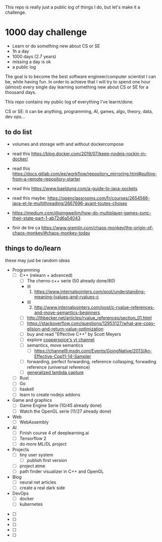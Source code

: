 This repo is really just a public log of things I do, but let's make it a challenge.

# 1000 day challenge

* Learn or do something new about CS or SE
* 1h a day
* 1000 days (2.7 years)
* missing a day is ok
* a public log

The goal is to become the best software engineer/computer scientist I can be,
while having fun. In order to achieve that I will try to spend one hour (almost)
every single day learning something new about CS or SE for a thousand days.

This repo contains my public log of everything I've learnt/done.

CS or SE: it can be anything, programming, AI, games, algo, theory, data, dev ops...

## to do list

* volumes and storage with and without dockercompose
* read this https://blog.docker.com/2019/07/keep-nodejs-rockin-in-docker/
* read this https://docs.gitlab.com/ee/workflow/repository_mirroring.html#pulling-from-a-remote-repository-starter
* read this https://www.baeldung.com/a-guide-to-java-sockets
* read this maybe: https://openclassrooms.com/fr/courses/2654566-java-et-le-multithreading/2667696-avant-toutes-choses
* https://medium.com/@qingweilim/how-do-multiplayer-games-sync-their-state-part-1-ab72d6a54043

* finir de lire ça <https://www.gremlin.com/chaos-monkey/the-origin-of-chaos-monkey/#chaos-monkey-today>

## things to do/learn

these may just be random ideas

* Programming
  * [ ] C++ (relearn + advanced)
    * [ ] The cherno c++ serie (50 already done/80)
    * [x] 1. <https://www.internalpointers.com/post/understanding-meaning-lvalues-and-rvalues-c>
    * [x] 2. <http://www.internalpointers.com/post/c-rvalue-references-and-move-semantics-beginners>
    * [ ] <http://thbecker.net/articles/rvalue_references/section_01.html>
    * [ ] <https://stackoverflow.com/questions/12953127/what-are-copy-elision-and-return-value-optimization>
    * [ ] buy and read "Effective C++" by Scott Meyers
    * [ ] explore [copperspice's yt channel](https://www.youtube.com/channel/UC-lNlWEq0kpMcThO-I81ZdQ)
    * [ ] semantics, move semantics
      * [ ] https://channel9.msdn.com/Events/GoingNative/2013/An-Effective-Cpp11-14-Sampler
    * [ ] forwarding, perfect forwarding, reference collasping, forwading reference (universal reference)
    * [ ] [generalized lambda capture](https://isocpp.org/wiki/faq/cpp14-language#lambda-captures)
  * [ ] Rust
  * [ ] Go 
  * [ ] haskell
  * [ ] learn to create nodejs addons
* Game and graphics
  * [ ] Game Engine Serie (10/45 already done)
  * [ ] Watch the OpenGL serie (11/27 already done)
* Web
  * [ ] WebAssembly 
* AI
  * [ ] Finish course 4 of deeplearning.ai
  * [ ] Tensorflow 2
  * [ ] do more ML/DL project
* Projects
  * [ ] tiny user system
    * [ ] publish first version
  * [ ] project atme
  * [ ] path finder visualizer in C++ and OpenGL
* Blog
  * [ ] neural net articles
  * [ ] create a real dark side
* DevOps 
  * [ ] docker
  * [ ] kubernetes
* [ ] 
* [ ] 
* [ ] 
* [ ] 
* [ ] 
